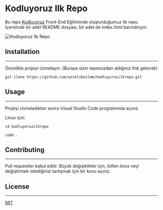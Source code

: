 # Kodluyoruz Ilk Repo
Bu repo [Kodluyoruz](https://kodluyoruz.org/tr/kodluyoruz/) Front-End Eğitiminde oluşturduğumuz ilk repo. İçerisinde bir adet README dosyası, bir adet de index.html barındırıyor.

![Kodluyoruz İlk Repo](/ozcelikozlem/Documents/repo1.jpg "İlk Repo")

## Installation
---
Öncelikle projeyi clonelayın. (Buraya sizin reponuzdan aldığınız link gelecek)

```
git clone https://github.com/ozcelikozlem/kodluyoruzilkrepo.git
```

## Usage
---
Projeyi cloneladıktan sonra Visual Studio Code programında açınız.

Linux için:
```
cd kodluyoruzilkrepo

code .
```
## Contributing
---
Pull requestler kabul edilir. Büyük değişiklikler için, lütfen önce neyi değiştirmek istediğinizi tartışmak için bir konu açınız.

## License
---
[MIT](https://choosealicense.com/licenses/mit/)


